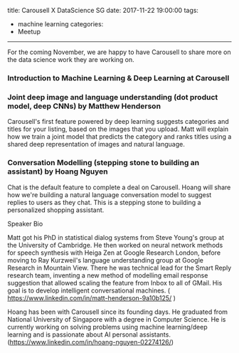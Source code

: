 title: Carousell X DataScience SG
date: 2017-11-22 19:00:00
tags:
  - machine learning
categories:
  - Meetup
---

For the coming November, we are happy to have Carousell to share more on the data science work they are working on.

### Introduction to Machine Learning & Deep Learning at Carousell

### Joint deep image and language understanding (dot product model, deep CNNs) by Matthew Henderson

Carousell's first feature powered by deep learning suggests categories and titles for your listing, based on the images that you upload. Matt will explain how we train a joint model that predicts the category and ranks titles using a shared deep representation of images and natural language.

### Conversation Modelling (stepping stone to building an assistant) by Hoang Nguyen

Chat is the default feature to complete a deal on Carousell. Hoang will share how we're building a natural language conversation model to suggest replies to users as they chat. This is a stepping stone to building a personalized shopping assistant.

Speaker Bio

Matt got his PhD in statistical dialog systems from Steve Young's group at the University of Cambridge. He then worked on neural network methods for speech synthesis with Heiga Zen at Google Research London, before moving to Ray Kurzweil's language understanding group at Google Research in Mountain View. There he was technical lead for the Smart Reply research team, inventing a new method of modelling email response suggestion that allowed scaling the feature from Inbox to all of GMail. His goal is to develop intelligent conversational machines. ( https://www.linkedin.com/in/matt-henderson-9a10b125/ )

Hoang has been with Carousell since its founding days. He graduated from National University of Singapore with a degree in Computer Science. He is currently working on solving problems using machine learning/deep learning and is passionate about AI personal assistants. (https://www.linkedin.com/in/hoang-nguyen-02274126/)